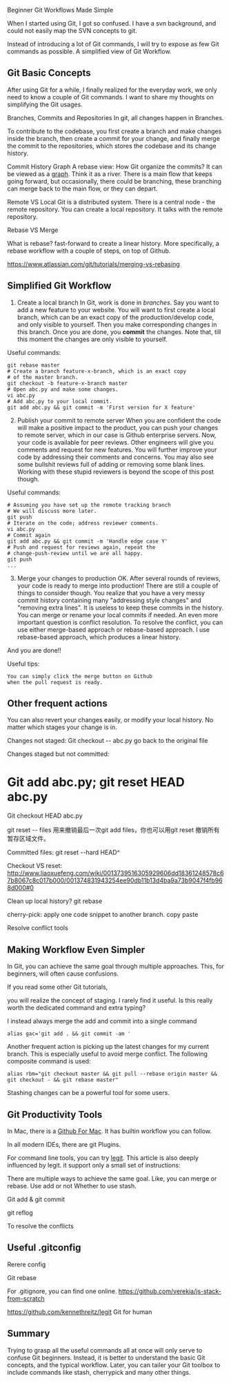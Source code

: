 Beginner Git Workflows Made Simple

When I started using Git, I got so confused. I have a svn background, and could not easily map the SVN concepts to git.

Instead of introducing a lot of Git commands, I will try to expose as few Git commands as possible. A simplified view of Git Workflow.

## Git Basic Concepts

After using Git for a while, I finally realized for the everyday work, we only need to know a couple of Git commands. I want to share my thoughts on simplifying the Git usages.

Branches, Commits and Repositories
In git, all changes happen in Branches.

To contribute to the codebase, you first create a branch and make changes inside the branch, then create a commit for your change, and finally merge the commit to the repositories, which stores the codebase and its change history.

Commit History Graph
A rebase view:
How Git organize the commits? It can be viewed as a [graph](http://stackoverflow.com/questions/1057564/pretty-git-branch-graphs). Think it as a river. There is a main flow that keeps going forward, but occasionally, there could be branching, these branching can merge back to the main flow, or they can depart.

Remote VS Local
Git is a distributed system. There is a central node - the remote repository. You can create a local repository. It talks with the remote repository.

Rebase VS Merge

What is rebase?
fast-forward to create a linear history.
More specifically, a rebase workflow with a couple of steps, on top of Github.

https://www.atlassian.com/git/tutorials/merging-vs-rebasing

## Simplified Git Workflow

1. Create a local branch
In Git, work is done in *branches*. Say you want to add a new feature to your website. You will want to first create a local branch, which can be an exact copy of the production/develop code, and only visible to yourself. Then you make corresponding changes in this branch. Once you are done, you **commit** the changes. Note that, till this moment the changes are only visible to yourself.

Useful commands:

```
git rebase master
# Create a branch feature-x-branch, which is an exact copy 
# of the master branch.
git checkout -b feature-x-branch master  
# Open abc.py and make some changes.
vi abc.py
# Add abc.py to your local commit.
git add abc.py && git commit -m 'First version for X feature'
```

2. Publish your commit to remote server
When you are confident the code will make a positive impact to the product, you can push your changes to remote server, which in our case is Github enterprise servers. Now, your code is available for peer reviews. Other engineers will give you comments and request for new features. You will further improve your code by addressing their comments and concerns. You may also see some bullshit reviews full of adding or removing some blank lines. Working with these stupid reviewers is beyond the scope of this post though.

Useful commands:

```
# Assuming you have set up the remote tracking branch
# We will discuss more later.
git push
# Iterate on the code; address reviewer comments.
vi abc.py
# Commit again
git add abc.py && git commit -m 'Handle edge case Y'
# Push and request for reviews again, repeat the 
# change-push-review until we are all happy.
git push
...
```

3. Merge your changes to production
OK. After several rounds of reviews, your code is ready to merge into production! There are still a couple of things to consider though. You realize that you have a very messy commit history containing many "addressing style changes" and "removing extra lines". It is useless to keep these commits in the history. You can merge or rename your local commits if needed.
An even more important question is conflict resolution. To resolve the conflict, you can use either merge-based approach or rebase-based approach. I use rebase-based approach, which produces a linear history.

And you are done!!

Useful tips:

```
You can simply click the merge button on Github
when the pull request is ready.
```

## Other frequent actions

You can also revert your changes easily, or modify your local history.
No matter which stages your change is in.

Changes not staged: Git checkout -- abc.py go back to the original file

Changes staged but not committed: 
# Git add abc.py; git reset HEAD abc.py
Git checkout HEAD abc.py

git reset -- files 用来撤销最后一次git add files，你也可以用git reset 撤销所有暂存区域文件。

Committed files: git reset --hard HEAD^

Checkout VS reset: http://www.liaoxuefeng.com/wiki/0013739516305929606dd18361248578c67b8067c8c017b000/001374831943254ee90db11b13d4ba9a73b9047f4fb968d000#0

Clean up local history? git rebase

cherry-pick: apply one code snippet to another branch. copy paste

Resolve conflict tools

## Making Workflow Even Simpler
In Git, you can achieve the same goal through multiple approaches. This, for beginners, will often cause confusions.

If you read some other Git tutorials, 

you will realize the concept of staging. I rarely find it useful.
Is this really worth the dedicated command and extra typing?

I instead always merge the add and commit into a single command


```
alias gac='git add . && git commit -am '
```

Another frequent action is picking up the latest changes for my current branch. This is especially useful to avoid merge conflict. The following composite command is used:

```
alias rbm="git checkout master && git pull --rebase origin master && git checkout - && git rebase master"
```

Stashing changes can be a powerful tool for some users.

## Git Productivity Tools

In Mac, there is a [Github For Mac](). It has builtin workflow you can follow.

In all modern IDEs, there are git Plugins. 

For command line tools, you can try [legit](). This article is also deeply influenced by legit.
it support only a small set of instructions:

There are multiple ways to achieve the same goal.
Like, you can merge or rebase.
Use add or not
Whether to use stash.

Git add & git commit

git reflog

To resolve the conflicts

## Useful .gitconfig

Rerere config

Git rebase

For .gitignore, you can find one online.
https://github.com/verekia/js-stack-from-scratch

https://github.com/kennethreitz/legit
Git for human

## Summary
Trying to grasp all the useful commands all at once will only serve to confuse Git beginners. Instead, it is better to understand the basic Git concepts, and the typical workflow.
Later, you can tailer your Git toolbox to include commands like stash, cherrypick and many other things.

